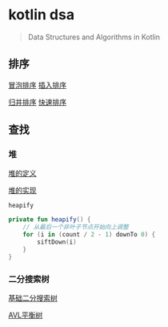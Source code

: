 # kotlin dsa

> Data Structures and Algorithms in Kotlin

## 排序

[冒泡排序](src/main/kotlin/io/intellij/dsa/sort/impl/BubbleSort.kt)
[插入排序](src/main/kotlin/io/intellij/dsa/sort/impl/InsertSort.kt)

[归并排序](src/main/kotlin/io/intellij/dsa/sort/impl/MergeSort.kt)
[快速排序](src/main/kotlin/io/intellij/dsa/sort/impl/QuickSort.kt)

## 查找

### 堆

[堆的定义](src/main/kotlin/io/intellij/dsa/tree/heap/Heap.kt)

[堆的实现](src/main/kotlin/io/intellij/dsa/tree/heap/HeapImpl.kt)

`heapify`

```kotlin
private fun heapify() {
    // 从最后一个非叶子节点开始向上调整
    for (i in (count / 2 - 1) downTo 0) {
        siftDown(i)
    }
}
```

### 二分搜索树

[基础二分搜索树](src/main/kotlin/io/intellij/dsa/tree/bst/BasicBST.kt)

[AVL平衡树](src/main/kotlin/io/intellij/dsa/tree/bst/AvlTree.kt)
